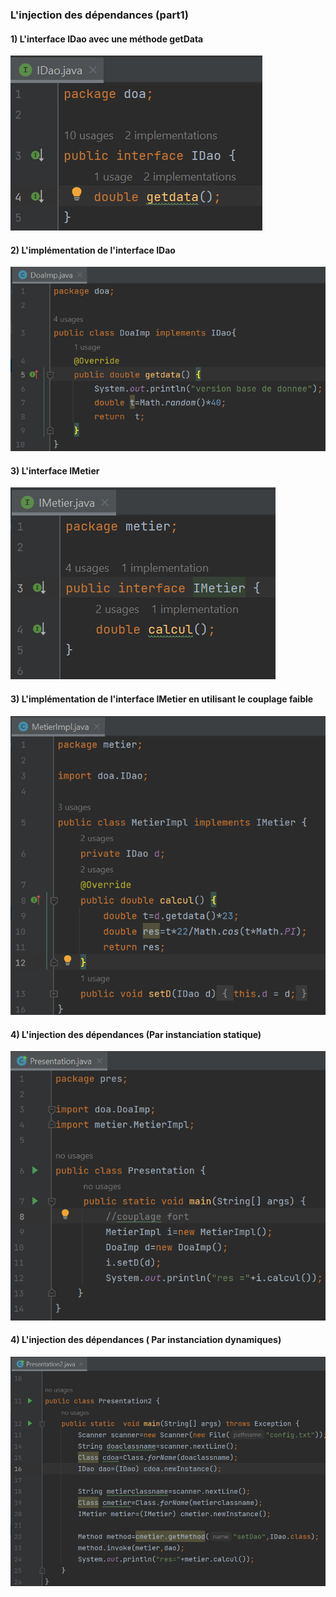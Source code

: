 <h3>L'injection des dépendances (part1) </h3>
<h4>1)  L'interface IDao avec une méthode getData</h4>
<img src="Captures/c2.png">
<h4>2) L'implémentation de l'interface IDao</h4>
<img src="Captures/c3.png">
<h4>3) L'interface IMetier</h4>
<img src="Captures/c4.png">
<h4>3) L'implémentation de l'interface IMetier en utilisant le couplage faible</h4>
<img src="Captures/c5.png">
<h4>4) L'injection des dépendances (Par instanciation statique)</h4>
<img src="Captures/c6.png">
<h4>4) L'injection des dépendances ( Par instanciation dynamiques)</h4>
<img src="Captures/c7.png"/>



